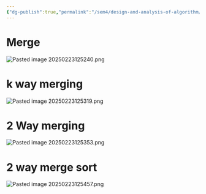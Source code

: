 ```yaml
---
{"dg-publish":true,"permalink":"/sem4/design-and-analysis-of-algorithm/two-way-mergesort/","created":"2025-02-23T12:51:39.836+05:30","updated":"2025-02-23T12:55:15.635+05:30"}
---
```


# Merge

![Pasted image 20250223125240.png](/img/user/Attachments/Pasted%20image%2020250223125240.png)

# k way merging

![Pasted image 20250223125319.png](/img/user/Attachments/Pasted%20image%2020250223125319.png)

# 2 Way merging

![Pasted image 20250223125353.png](/img/user/Attachments/Pasted%20image%2020250223125353.png)

# 2 way merge sort

![Pasted image 20250223125457.png](/img/user/Attachments/Pasted%20image%2020250223125457.png)